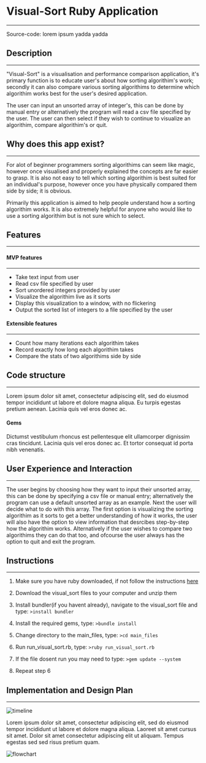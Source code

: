 # Visual-Sort Ruby Application
***
Source-code: lorem ipsum yadda yadda

## Description
***
"Visual-Sort" is a visualisation and performance comparison application, it's primary function is to educate user's about how sorting algorithim's work; secondly it can also compare various sorting algorithims to determine which algorithim works best for the user's desired application.

The user can input an unsorted array of integer's, this can be done by manual entry or alternatively the program will read a csv file specified by the user. The user can then select if they wish to continue to visualize an algorithim, compare algorithim's or quit.

## Why does this app exist?
***
For alot of beginner programmers sorting algorithims can seem like magic, however once visualised and properly explained the concepts are far easier to grasp. It is also not easy to tell which sorting algorithim is best suited for an individual's purpose, however once you have physically compared them side by side; it is obvious. 

Primarily this application is aimed to help people understand how a sorting algorithim works. It is also extremely helpful for anyone who would like to use a sorting algorithim but is not sure which to select.


## Features
***

#### MVP features
***
+ Take text input from user
+ Read csv file specified by user
+ Sort unordered integers provided by user
+ Visualize the algorithim live as it sorts
+ Display this visualization to a window, with no flickering 
+ Output the sorted list of integers to a file specified by the user

#### Extensible features
***
+ Count how many iterations each algorithim takes
+ Record exactly how long each algorithim takes
+ Compare the stats of two algorithims side by side


## Code structure
***
Lorem ipsum dolor sit amet, consectetur adipiscing elit, sed do eiusmod tempor incididunt ut labore et dolore magna aliqua. Eu turpis egestas pretium aenean. Lacinia quis vel eros donec ac. 

#### Gems

Dictumst vestibulum rhoncus est pellentesque elit ullamcorper dignissim cras tincidunt. Lacinia quis vel eros donec ac. Et tortor consequat id porta nibh venenatis.

## User Experience and Interaction
***
The user begins by choosing how they want to input their unsorted array, this can be done by specifying a csv file or manual entry; alternatively the program can use a default unsorted array as an example. Next the user will decide what to do with this array. The first option is visualizing the sorting algorithim as it sorts to get a better understanding of how it works, the user will also have the option to view information that desrcibes step-by-step how the algorithim works. Alternatively if the user wishes to compare two algorithims they can do that too, and ofcourse the user always has the option to quit and exit the program.

## Instructions
***
1. Make sure you have ruby downloaded, if not follow the instructions [here](https://www.ruby-lang.org/en/documentation/installation/)

2. Download the visual_sort files to your computer and unzip them

3. Install bundler(if you havent already), navigate to the visual_sort file and type: 
```>install bundler```

4. Install the required gems, type:
```>bundle install```

5. Change directory to the main_files, type:
```>cd main_files```

6. Run run_visual_sort.rb, type:
```>ruby run_visual_sort.rb```

7. If the file dosent run you may need to type:
```>gem update --system```

8. Repeat step 6

## Implementation and Design Plan
***

![timeline](./diagrams/timeline.jpg?raw=true "Title")

Lorem ipsum dolor sit amet, consectetur adipiscing elit, sed do eiusmod tempor incididunt ut labore et dolore magna aliqua. Laoreet sit amet cursus sit amet. Dolor sit amet consectetur adipiscing elit ut aliquam. Tempus egestas sed sed risus pretium quam.

![flowchart](./diagrams/flowchart.jpg?raw=true "VisualSort Flowchart")



